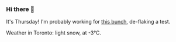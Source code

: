 ### Hi there :wave:

It's Thursday! I'm probably working for [this bunch](https://github.com/kohofinancial), de-flaking a test.

Weather in Toronto: light snow, at -3°C.
